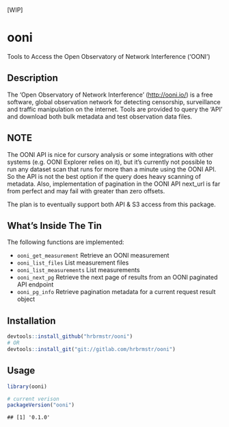 
\[WIP\]

# ooni

Tools to Access the Open Observatory of Network Interference (‘OONI’)

## Description

The ‘Open Observatory of Network Interference’ (<http://ooni.io/>) is a
free software, global observation network for detecting censorship,
surveillance and traffic manipulation on the internet. Tools are
provided to query the ‘API’ and download both bulk metadata and test
observation data files.

## NOTE

The OONI API is nice for cursory analysis or some integrations with
other systems (e.g. OONI Explorer relies on it), but it’s currently not
possible to run any dataset scan that runs for more than a minute using
the OONI API. So the API is not the best option if the query does heavy
scanning of metadata. Also, implementation of pagination in the OONI API
next\_url is far from perfect and may fail with greater than zero
offsets.

The plan is to eventually support both API & S3 access from this
package.

## What’s Inside The Tin

The following functions are implemented:

  - `ooni_get_measurement` Retrieve an OONI measurement
  - `ooni_list_files` List measurement files
  - `ooni_list_measurements` List measurements
  - `ooni_next_pg` Retrieve the next page of results from an OONI
    paginated API endpoint
  - `ooni_pg_info` Retrieve pagination metadata for a current request
    result object

## Installation

``` r
devtools::install_github("hrbrmstr/ooni")
# OR
devtools::install_git("git://gitlab.com/hrbrmstr/ooni")
```

## Usage

``` r
library(ooni)

# current verison
packageVersion("ooni")
```

    ## [1] '0.1.0'
